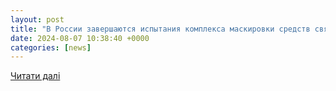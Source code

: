 ```yaml
---
layout: post
title: "В России завершаются испытания комплекса маскировки средств связи «Павлин»"
date: 2024-08-07 10:38:40 +0000
categories: [news]
---
```


[Читати далі](https://www.infoorel.ru/news/v-rossii-zavershayutsya-ispytaniya-kompleksa-maskirovki-sredstv-svyazi-pavlin.html)
